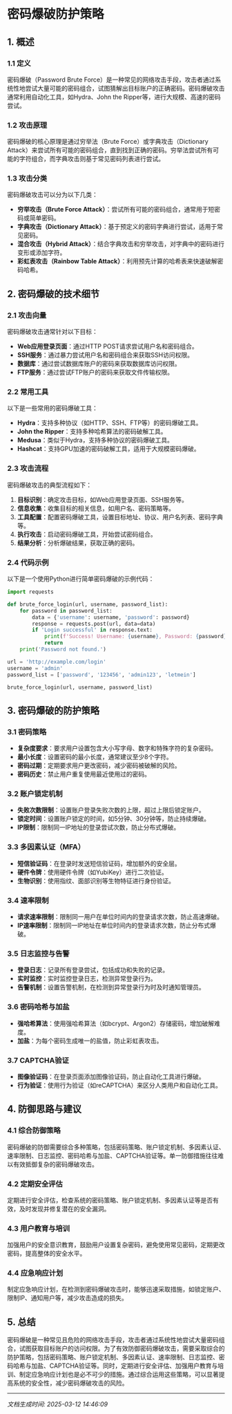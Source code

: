 # 密码爆破防护策略

## 1. 概述

### 1.1 定义
密码爆破（Password Brute Force）是一种常见的网络攻击手段，攻击者通过系统性地尝试大量可能的密码组合，试图猜解出目标账户的正确密码。密码爆破攻击通常利用自动化工具，如Hydra、John the Ripper等，进行大规模、高速的密码尝试。

### 1.2 攻击原理
密码爆破的核心原理是通过穷举法（Brute Force）或字典攻击（Dictionary Attack）来尝试所有可能的密码组合，直到找到正确的密码。穷举法尝试所有可能的字符组合，而字典攻击则基于常见密码列表进行尝试。

### 1.3 攻击分类
密码爆破攻击可以分为以下几类：
- **穷举攻击（Brute Force Attack）**：尝试所有可能的密码组合，通常用于短密码或简单密码。
- **字典攻击（Dictionary Attack）**：基于预定义的密码字典进行尝试，适用于常见密码。
- **混合攻击（Hybrid Attack）**：结合字典攻击和穷举攻击，对字典中的密码进行变形或添加字符。
- **彩虹表攻击（Rainbow Table Attack）**：利用预先计算的哈希表来快速破解密码哈希。

## 2. 密码爆破的技术细节

### 2.1 攻击向量
密码爆破攻击通常针对以下目标：
- **Web应用登录页面**：通过HTTP POST请求尝试用户名和密码组合。
- **SSH服务**：通过暴力尝试用户名和密码组合来获取SSH访问权限。
- **数据库**：通过尝试数据库账户的密码来获取数据库访问权限。
- **FTP服务**：通过尝试FTP账户的密码来获取文件传输权限。

### 2.2 常用工具
以下是一些常用的密码爆破工具：
- **Hydra**：支持多种协议（如HTTP、SSH、FTP等）的密码爆破工具。
- **John the Ripper**：支持多种哈希算法的密码破解工具。
- **Medusa**：类似于Hydra，支持多种协议的密码爆破工具。
- **Hashcat**：支持GPU加速的密码破解工具，适用于大规模密码爆破。

### 2.3 攻击流程
密码爆破攻击的典型流程如下：
1. **目标识别**：确定攻击目标，如Web应用登录页面、SSH服务等。
2. **信息收集**：收集目标的相关信息，如用户名、密码策略等。
3. **工具配置**：配置密码爆破工具，设置目标地址、协议、用户名列表、密码字典等。
4. **执行攻击**：启动密码爆破工具，开始尝试密码组合。
5. **结果分析**：分析爆破结果，获取正确的密码。

### 2.4 代码示例
以下是一个使用Python进行简单密码爆破的示例代码：

```python
import requests

def brute_force_login(url, username, password_list):
    for password in password_list:
        data = {'username': username, 'password': password}
        response = requests.post(url, data=data)
        if 'Login successful' in response.text:
            print(f'Success! Username: {username}, Password: {password}')
            return
    print('Password not found.')

url = 'http://example.com/login'
username = 'admin'
password_list = ['password', '123456', 'admin123', 'letmein']

brute_force_login(url, username, password_list)
```

## 3. 密码爆破的防护策略

### 3.1 密码策略
- **复杂度要求**：要求用户设置包含大小写字母、数字和特殊字符的复杂密码。
- **最小长度**：设置密码的最小长度，通常建议至少8个字符。
- **密码过期**：定期要求用户更改密码，减少密码被破解的风险。
- **密码历史**：禁止用户重复使用最近使用过的密码。

### 3.2 账户锁定机制
- **失败次数限制**：设置账户登录失败次数的上限，超过上限后锁定账户。
- **锁定时间**：设置账户锁定的时间，如5分钟、30分钟等，防止持续爆破。
- **IP限制**：限制同一IP地址的登录尝试次数，防止分布式爆破。

### 3.3 多因素认证（MFA）
- **短信验证码**：在登录时发送短信验证码，增加额外的安全层。
- **硬件令牌**：使用硬件令牌（如YubiKey）进行二次验证。
- **生物识别**：使用指纹、面部识别等生物特征进行身份验证。

### 3.4 速率限制
- **请求速率限制**：限制同一用户在单位时间内的登录请求次数，防止高速爆破。
- **IP速率限制**：限制同一IP地址在单位时间内的登录请求次数，防止分布式爆破。

### 3.5 日志监控与告警
- **登录日志**：记录所有登录尝试，包括成功和失败的记录。
- **实时监控**：实时监控登录日志，检测异常登录行为。
- **告警机制**：设置告警机制，在检测到异常登录行为时及时通知管理员。

### 3.6 密码哈希与加盐
- **强哈希算法**：使用强哈希算法（如bcrypt、Argon2）存储密码，增加破解难度。
- **加盐**：为每个密码生成唯一的盐值，防止彩虹表攻击。

### 3.7 CAPTCHA验证
- **图像验证码**：在登录页面添加图像验证码，防止自动化工具进行爆破。
- **行为验证**：使用行为验证（如reCAPTCHA）来区分人类用户和自动化工具。

## 4. 防御思路与建议

### 4.1 综合防御策略
密码爆破的防御需要综合多种策略，包括密码策略、账户锁定机制、多因素认证、速率限制、日志监控、密码哈希与加盐、CAPTCHA验证等。单一防御措施往往难以有效抵御复杂的密码爆破攻击。

### 4.2 定期安全评估
定期进行安全评估，检查系统的密码策略、账户锁定机制、多因素认证等是否有效，及时发现并修复潜在的安全漏洞。

### 4.3 用户教育与培训
加强用户的安全意识教育，鼓励用户设置复杂密码，避免使用常见密码，定期更改密码，提高整体的安全水平。

### 4.4 应急响应计划
制定应急响应计划，在检测到密码爆破攻击时，能够迅速采取措施，如锁定账户、限制IP、通知用户等，减少攻击造成的损失。

## 5. 总结
密码爆破是一种常见且危险的网络攻击手段，攻击者通过系统性地尝试大量密码组合，试图获取目标账户的访问权限。为了有效防御密码爆破攻击，需要采取综合的防护策略，包括密码策略、账户锁定机制、多因素认证、速率限制、日志监控、密码哈希与加盐、CAPTCHA验证等。同时，定期进行安全评估、加强用户教育与培训、制定应急响应计划也是必不可少的措施。通过综合运用这些策略，可以显著提高系统的安全性，减少密码爆破攻击的风险。

---

*文档生成时间: 2025-03-12 14:46:09*

